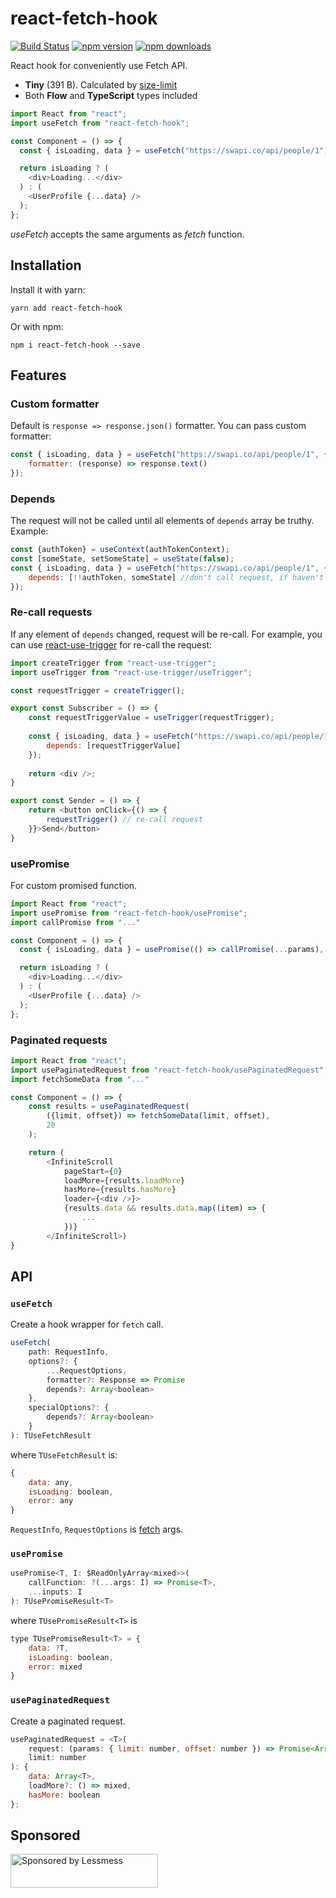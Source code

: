 # react-fetch-hook

[![Build Status](https://travis-ci.org/ilyalesik/react-fetch-hook.svg?branch=master)](https://travis-ci.org/ilyalesik/react-fetch-hook)
[![npm version](https://img.shields.io/npm/v/react-fetch-hook.svg)](https://www.npmjs.com/package/react-fetch-hook)
[![npm downloads](https://img.shields.io/npm/dt/react-fetch-hook.svg)](https://www.npmjs.com/package/react-fetch-hook)

React hook for conveniently use Fetch API.

* **Tiny** (391 B). Calculated by [size-limit](https://github.com/ai/size-limit)
* Both **Flow** and **TypeScript** types included

```javascript
import React from "react";
import useFetch from "react-fetch-hook";

const Component = () => {
  const { isLoading, data } = useFetch("https://swapi.co/api/people/1");

  return isLoading ? (
    <div>Loading...</div>
  ) : (
    <UserProfile {...data} />
  );
};

```

*useFetch* accepts the same arguments as *fetch* function.

## Installation

Install it with yarn:

```
yarn add react-fetch-hook
```

Or with npm:

```
npm i react-fetch-hook --save
```

## Features

### Custom formatter

Default is `response => response.json()` formatter. You can pass custom formatter:

```javascript
const { isLoading, data } = useFetch("https://swapi.co/api/people/1", {
    formatter: (response) => response.text()
});

```

### Depends
The request will not be called until all elements of `depends` array be truthy. Example:

```javascript
const {authToken} = useContext(authTokenContext);
const [someState, setSomeState] = useState(false);
const { isLoading, data } = useFetch("https://swapi.co/api/people/1", {
    depends: [!!authToken, someState] //don't call request, if haven't authToken and someState: false
});

```

### Re-call requests
If any element of `depends` changed, request will be re-call. For example, you can use [react-use-trigger](https://github.com/ilyalesik/react-use-trigger) for re-call the request:
```javascript
import createTrigger from "react-use-trigger";
import useTrigger from "react-use-trigger/useTrigger";

const requestTrigger = createTrigger();

export const Subscriber = () => {  
    const requestTriggerValue = useTrigger(requestTrigger);
    
    const { isLoading, data } = useFetch("https://swapi.co/api/people/1", {
        depends: [requestTriggerValue]
    });
  
    return <div />;
}

export const Sender = () => { 
    return <button onClick={() => {
        requestTrigger() // re-call request
    }}>Send</button>
}
```

### usePromise
For custom promised function.

```javascript
import React from "react";
import usePromise from "react-fetch-hook/usePromise";
import callPromise from "..."

const Component = () => {
  const { isLoading, data } = usePromise(() => callPromise(...params), [...params]);

  return isLoading ? (
    <div>Loading...</div>
  ) : (
    <UserProfile {...data} />
  );
};
```

### Paginated requests

```javascript
import React from "react";
import usePaginatedRequest from "react-fetch-hook/usePaginatedRequest";
import fetchSomeData from "..."

const Component = () => {
    const results = usePaginatedRequest(
        ({limit, offset}) => fetchSomeData(limit, offset),
        20
    );

    return (
        <InfiniteScroll
            pageStart={0}
            loadMore={results.loadMore}
            hasMore={results.hasMore}
            loader={<div />}>
            {results.data && results.data.map((item) => {
                ...
            })}
        </InfiniteScroll>)
}      
```



## API

### `useFetch`
Create a hook wrapper for `fetch` call. 
```javascript
useFetch(
    path: RequestInfo,
    options?: {
        ...RequestOptions,
        formatter?: Response => Promise
        depends?: Array<boolean>
    },
    specialOptions?: {
        depends?: Array<boolean>
    }
): TUseFetchResult
```
where `TUseFetchResult` is:
```javascript
{
    data: any,
    isLoading: boolean,
    error: any
}
```

 `RequestInfo`, `RequestOptions` is [fetch](https://developer.mozilla.org/en-US/docs/Web/API/Fetch_API/Using_Fetch) args.


### `usePromise`
```javascript
usePromise<T, I: $ReadOnlyArray<mixed>>(
    callFunction: ?(...args: I) => Promise<T>,
    ...inputs: I
): TUsePromiseResult<T>
```
where `TUsePromiseResult<T>` is
```javascript
type TUsePromiseResult<T> = {
    data: ?T,
    isLoading: boolean,
    error: mixed
}
```

### `usePaginatedRequest`
Create a paginated request. 
```javascript
usePaginatedRequest = <T>(
    request: (params: { limit: number, offset: number }) => Promise<Array<T>>,
    limit: number
): {
    data: Array<T>,
    loadMore?: () => mixed,
    hasMore: boolean
};
```

## Sponsored
<a href="https://lessmess.agency/?utm_source=react-fetch-hook">
  <img src="https://lessmess.agency/badges/sponsored_by_lessmess.svg"
       alt="Sponsored by Lessmess" width="236" height="54">
</a>
